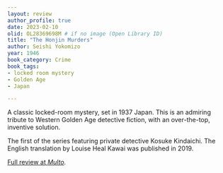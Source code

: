 ```yaml
---
layout: review
author_profile: true
date: 2023-02-10 
olid: OL28369698M # if no image (Open Library ID)
title: "The Honjin Murders"
author: Seishi Yokomizo
year: 1946
book_category: Crime 
book_tags:
- locked room mystery
- Golden Age
- Japan

---
```


A classic locked-room mystery, set in 1937 Japan. 
This is an admiring tribute to Western Golden Age detective fiction, 
with an over-the-top, inventive solution.

The first of the series featuring private detective Kosuke Kindaichi. The English translation by Louise Heal Kawai was published in 2019.

[Full review at *Multo*](https://multoghost.wordpress.com/2023/02/10/reading-the-honjin-murders/).